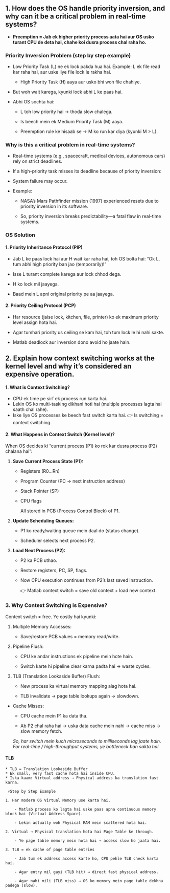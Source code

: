 ## 1. How does the OS handle priority inversion, and why can it be a critical problem in real-time systems?

* **Preemption = Jab ek higher priority process aata hai aur OS usko turant CPU de deta hai, chahe koi dusra process chal raha ho.**

### Priority Inversion Problem (step by step example)


* Low Priority Task (L) ne ek lock pakda hua hai.
Example: L ek file read kar raha hai, aur uske liye file lock le rakha hai.
    * High Priority Task (H) aaya aur usko bhi woh file chahiye.

* But woh wait karega, kyunki lock abhi L ke paas hai.

* Abhi OS sochta hai:

    * L toh low priority hai → thoda slow chalega.

    * Is beech mein ek Medium Priority Task (M) aaya.

    * Preemption rule ke hisaab se → M ko run kar diya (kyunki M > L).

### Why is this a critical problem in real-time systems?

* Real-time systems (e.g., spacecraft, medical devices, autonomous cars) rely on strict deadlines.

* If a high-priority task misses its deadline because of priority inversion:

* System failure may occur.
    
* Example:

    * NASA’s Mars Pathfinder mission (1997) experienced resets due to priority inversion in its software.

    * So, priority inversion breaks predictability—a fatal flaw in real-time systems.

### OS Solution

#### 1. Priority Inheritance Protocol (PIP)

* Jab L ke paas lock hai aur H wait kar raha hai, toh OS bolta hai:
“Ok L, tum abhi high priority ban jao (temporarily)!”

* Isse L turant complete karega aur lock chhod dega.

* H ko lock mil jaayega.

* Baad mein L apni original priority pe aa jaayega.

#### 2. Priority Ceiling Protocol (PCP)

* Har resource (jaise lock, kitchen, file, printer) ko ek maximum priority level assign hota hai.

* Agar tumhari priority us ceiling se kam hai, toh tum lock le hi nahi sakte.

* Matlab deadlock aur inversion dono avoid ho jaate hain.

## 2. Explain how context switching works at the kernel level and why it’s considered an expensive operation.

#### 1. What is Context Switching?

* CPU ek time pe sirf ek process run karta hai.
* Lekin OS ko multi-tasking dikhani hoti hai (multiple processes lagta hai saath chal rahe).
* Iske liye OS processes ke beech fast switch karta hai.
👉 Is switching = context switching.


#### 2. What Happens in Context Switch (Kernel level)?

When OS decides ki “current process (P1) ko rok kar dusra process (P2) chalana hai”:

1. **Save Current Process State (P1):**

    * Registers (R0…Rn)

    * Program Counter (PC → next instruction address)

    * Stack Pointer (SP)

    * CPU flags

        All stored in PCB (Process Control Block) of P1.

2. **Update Scheduling Queues:**

    * P1 ko ready/waiting queue mein daal do (status change).

    * Scheduler selects next process P2.

3. **Load Next Process (P2):**

    * P2 ka PCB uthao.

    * Restore registers, PC, SP, flags.

    * Now CPU execution continues from P2’s last saved instruction.

        👉 Matlab context switch = save old context + load new context.

### 3. Why Context Switching is Expensive?

Context switch ≠ free. Ye costly hai kyunki:

1. Multiple Memory Accesses:

    * Save/restore PCB values = memory read/write.

2. Pipeline Flush:

    * CPU ke andar instructions ek pipeline mein hote hain.

    * Switch karte hi pipeline clear karna padta hai → waste cycles.

3. TLB (Translation Lookaside Buffer) Flush:

    * New process ka virtual memory mapping alag hota hai.

    * TLB invalidate → page table lookups again → slowdown.

* Cache Misses:

    * CPU cache mein P1 ka data tha.

    * Ab P2 chal raha hai → uska data cache mein nahi → cache miss → slow memory fetch.

    *So, har switch mein kuch microseconds to milliseconds lag jaate hain.
    For real-time / high-throughput systems, ye bottleneck ban sakta hai.*

#### TLB

```
* TLB = Translation Lookaside Buffer
* Ek small, very fast cache hota hai inside CPU.
* Iska kaam: Virtual address → Physical address ka translation fast karna.

 ⚡Step by Step Example

1. Har modern OS Virtual Memory use karta hai.

    - Matlab process ko lagta hai uske paas apna continuous memory block hai (Virtual Address Space).

    - Lekin actually woh Physical RAM mein scattered hota hai.

2. Virtual → Physical translation hota hai Page Table ke through.

    - Ye page table memory mein hota hai → access slow ho jaata hai.

3. TLB = ek cache of page table entries

    - Jab tum ek address access karte ho, CPU pehle TLB check karta hai.

    - Agar entry mil gayi (TLB hit) → direct fast physical address.

    - Agar nahi mili (TLB miss) → OS ko memory mein page table dekhna padega (slow).
```